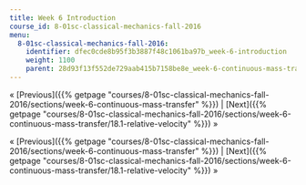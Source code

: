```yaml
---
title: Week 6 Introduction
course_id: 8-01sc-classical-mechanics-fall-2016
menu:
  8-01sc-classical-mechanics-fall-2016:
    identifier: dfec0cde8b95f3b3887f48c1061ba97b_week-6-introduction
    weight: 1100
    parent: 28d93f13f552de729aab415b7158be8e_week-6-continuous-mass-transfer
---
```

« [Previous]({{% getpage "courses/8-01sc-classical-mechanics-fall-2016/sections/week-6-continuous-mass-transfer" %}}) | [Next]({{% getpage "courses/8-01sc-classical-mechanics-fall-2016/sections/week-6-continuous-mass-transfer/18.1-relative-velocity" %}}) »

« [Previous]({{% getpage "courses/8-01sc-classical-mechanics-fall-2016/sections/week-6-continuous-mass-transfer" %}}) | [Next]({{% getpage "courses/8-01sc-classical-mechanics-fall-2016/sections/week-6-continuous-mass-transfer/18.1-relative-velocity" %}}) »